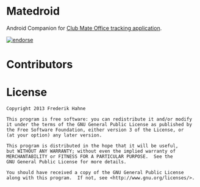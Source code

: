 Matedroid
=================

Android Companion for [Club Mate Office tracking application](https://github.com/atomfrede/freezing-octo-bear).

[![endorse](http://api.coderwall.com/atomfrede/endorsecount.png)](http://coderwall.com/atomfrede)

Contributors
============

License
========

    Copyright 2013 Frederik Hahne
	
    This program is free software: you can redistribute it and/or modify
    it under the terms of the GNU General Public License as published by
    the Free Software Foundation, either version 3 of the License, or
    (at your option) any later version.

    This program is distributed in the hope that it will be useful,
    but WITHOUT ANY WARRANTY; without even the implied warranty of
    MERCHANTABILITY or FITNESS FOR A PARTICULAR PURPOSE.  See the
    GNU General Public License for more details.

    You should have received a copy of the GNU General Public License
    along with this program.  If not, see <http://www.gnu.org/licenses/>.
